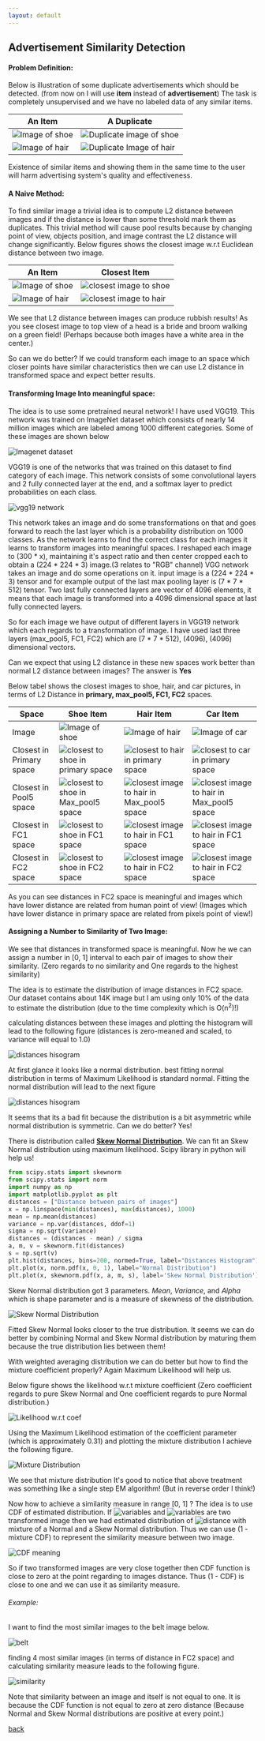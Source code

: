 ```yaml
---
layout: default
---
```


## Advertisement Similarity Detection

#### Problem Definition: 
Below is illustration of some duplicate advertisements which should be detected. (from now on I will use __item__ instead of __advertisement__)
The task is completely unsupervised and we have no labeled data of any similar items. 

An Item | A Duplicate
------------ | -------------
![Image of shoe](shoe.jpg) | ![Duplicate image of shoe](shoe_fc2.jpg)
![Image of hair](hair.jpg) | ![Duplicate Image of hair](hair_fc2.jpg)


Existence of similar items and showing them in the
same time to the user will harm advertising system's quality and
effectiveness.

#### A Naive Method:
To find similar image a trivial idea is to compute
L2 distance between images and if the distance is lower than
some threshold mark them as duplicates. This trivial method will cause
pool results because by changing point of view, objects position, and image contrast
the L2 distance will change significantly.
Below figures shows the closest image w.r.t Euclidean distance between two image.

An Item | Closest Item
------------ | -------------
![Image of shoe](shoe.jpg) | ![closest image to shoe](shoe_fc2.jpg)
![Image of hair](hair.jpg) | ![closest image to hair](hair_primary.jpg)


We see that L2 distance between images can produce rubbish results!
As you see closest image to top view of a head is a bride and broom
walking on a green field! (Perhaps because both images have a white area in the center.)

So can we do better? If we could transform each image to an space which closer points 
have similar characteristics then we can use L2 distance in transformed space and expect
better results.

#### Transforming Image Into meaningful space:
The idea is to use some pretrained neural network! I have used VGG19.
This network was trained on ImageNet dataset which consists of nearly 14 million images
which are labeled among 1000 different categories.
Some of these images are shown below

![Imagenet dataset](ImageNet.png)


VGG19 is one of the networks that was trained on this dataset to find category of 
each image. This network consists of some convolutional layers and 2 fully connected 
layer at the end, and a softmax layer to predict probabilities on each class. 

![vgg19 network](vgg19.jpg)


This network takes an image and do some transformations on that and goes forward to
reach the last layer which is a probability distribution on 1000 classes. As the
network learns to find the correct class for each images it learns to transform 
images into meaningful spaces. I reshaped each image to (300 * x), maintaining it's aspect
ratio and then center cropped each to obtain a (224 * 224 * 3) image.(3 relates to "RGB" channel)
VGG network takes an image and do some operations on it. input image is a (224 * 224 * 3)
tensor and for example output of the last max pooling layer is (7 * 7 * 512) tensor.
Two last fully connected layers are vector of 4096 elements, it means that each image
is transformed into a 4096 dimensional space at last fully connected layers.

So for each image we have output of different layers in VGG19 network which each regards
to a transformation of image. I have used last three layers (max_pool5, FC1, FC2) which are
(7 * 7 * 512), (4096), (4096) dimensional vectors.

Can we expect that using L2 distance in these new spaces work better than normal L2 distance
between images? The answer is __Yes__

Below tabel shows the closest images to shoe, hair, and car pictures, in terms of L2 Distance in
__primary, max_pool5, FC1, FC2__ spaces.

Space | Shoe Item | Hair Item |  Car Item
------------ | ------------ | ------------- | -------------
Image | ![Image of shoe](shoe.jpg) | ![Image of hair](hair.jpg) | ![Image of car](car.jpg)
Closest in Primary space | ![closest to shoe in primary space](shoe_fc2.jpg) | ![closest to hair in primary space](hair_primary.jpg) | ![closest to car in primary space](car_primary.jpg)
Closest in Pool5 space| ![closest to shoe in Max_pool5 space](shoe_fc2.jpg) | ![closest image to hair in Max_pool5 space](hair_pool5.jpg) | ![closest image to hair in Max_pool5 space](car_pool5.jpg)
Closest in FC1 space| ![closest to shoe in FC1 space](shoe_fc2.jpg) | ![closest image to hair in FC1 space](hair_fc1.jpg) |  ![closest image to hair in FC1 space](car_fc1.jpg)
Closest in FC2 space| ![closest to shoe in FC2 space](shoe_fc2.jpg) | ![closest image to hair in FC2 space](hair_fc2.jpg) | ![closest image to hair in FC2 space](car_fc2.jpg)


As you can see distances in FC2 space is meaningful and images which have lower distance 
are related from human point of view! (Images which have lower distance in primary space
are related from pixels point of view!)

#### Assigning a Number to Similarity of Two Image:
We see that distances in transformed space is meaningful. Now he we
can assign a number in [0, 1] interval to each pair of images to show their similarity.
(Zero regards to no similarity and One regards to the highest similarity)

The idea is to estimate the distribution of image distances in FC2 space.
Our dataset contains about 14K image but I am using only 10% of the data to estimate
the distribution (due to the time complexity which is O(n<sup>2</sup>)!)

calculating distances between these images and plotting the histogram will lead
to the following figure
(distances is zero-meaned and scaled, to variance will equal to 1.0)

![distances hisogram](distances_histogram.png)

At first glance it looks like a normal distribution. best fitting normal distribution
in terms of Maximum Likelihood is standard normal. Fitting the normal distribution
will lead to the next figure

![distances hisogram](distances_normal.png)

It seems that its a bad fit because the distribution is a bit asymmetric while
normal distribution is symmetric. Can we do better? Yes!

There is distribution called [__Skew Normal Distribution__](https://en.wikipedia.org/wiki/Skew_normal_distribution).
We can fit an Skew Normal distribution using maximum likelihood. 
Scipy library in python will help us!
 
 ```python
from scipy.stats import skewnorm
from scipy.stats import norm
import numpy as np
import matplotlib.pyplot as plt
distances = ["Distance between pairs of images"]
x = np.linspace(min(distances), max(distances), 1000)
mean = np.mean(distances)
variance = np.var(distances, ddof=1)
sigma = np.sqrt(variance)
distances = (distances - mean) / sigma
a, m, v = skewnorm.fit(distances)
s = np.sqrt(v)
plt.hist(distances, bins=200, normed=True, label="Distances Histogram")
plt.plot(x, norm.pdf(x, 0, 1), label="Normal Distribution")
plt.plot(x, skewnorm.pdf(x, a, m, s), label='Skew Normal Distribution')

```

Skew Normal distribution got 3 parameters. _Mean_, _Variance_, and _Alpha_ which is
 shape parameter and is a measure of skewness of the distribution.
 
![Skew Normal Distribution](distances_skew_normal.png)

Fitted Skew Normal looks closer to the true distribution. It seems we can do
better by combining Normal and Skew Normal distribution by maturing them because the
true distribution lies between them!
 
With weighted averaging distribution we can do better but how to find the mixture
 coefficient properly? Again Maximum Likelihood will help us.
 
Below figure shows the likelihood w.r.t mixture coefficient (Zero coefficient regards
to pure Skew Normal and One coefficient regards to pure Normal distribution.)

![Likelihood w.r.t coef](likelihood_alpha.png)

Using the Maximum Likelihood estimation of the coefficient parameter 
(which is approximately 0.31) and 
plotting the mixture distribution I achieve the following figure.

![Mixture Distribution](distances_mixture.png)

We see that mixture distribution
It's good to notice that above treatment was something like a single step EM algorithm!
 (But in reverse order I think!)

Now how to achieve a similarity measure in range [0, 1] ? The idea is to use
CDF of estimated distribution.
If ![variables](http://www.sciweavers.org/upload/Tex2Img_1519425971/render.png) and
![variables](http://www.sciweavers.org/upload/Tex2Img_1519426031/render.png) are two
transformed image then we had estimated distribution of ![distance](http://www.sciweavers.org/upload/Tex2Img_1519426205/render.png)
with mixture of a Normal and a Skew Normal distribution. Thus we can use (1 - mixture CDF)
to represent the similarity measure between two image. 

![CDF meaning](http://www.sciweavers.org/upload/Tex2Img_1519426671/render.png)
 
So if two transformed images are very close together then CDF function is close to zero
at the point regarding to images distance. Thus (1 - CDF) is close to one and we can
use it as similarity measure.

###### Example:
I want to find the most similar images to the belt image below.

![belt](belt.jpg)

finding 4 most similar images (in terms of distance in FC2 space) and calculating
similarity measure leads to the following figure.

![similarity](similarity.png)

Note that similarity between an image and itself is not equal to one. It is because 
the CDF function is not equal to zero at zero distance (Because Normal and Skew Normal distributions are positive at every point.)


[back](./)
